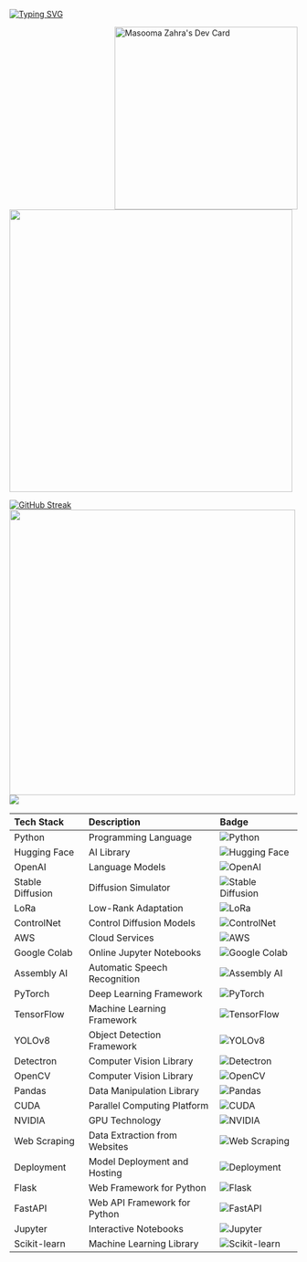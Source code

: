 [![Typing SVG](https://readme-typing-svg.demolab.com?font=Fira+Code&duration=2500&pause=1000&color=134359&width=435&lines=Hi%2C+Masooma+Zahra+Here!;AI+Engineer)](https://git.io/typing-svg)

<a href="https://app.daily.dev/MasoomaZahra"><img align="right" src="https://api.daily.dev/devcards/v2/HKN9eLjD9IY4N4vH0MZQz.png?r=9wo" width="320" alt="Masooma Zahra's Dev Card"/></a>

<img src="https://github-readme-stats.vercel.app/api?username=masooma-zahra&show_icons=true&theme=dark" width="495">

[![GitHub Streak](https://streak-stats.demolab.com?user=Masooma-Zahra&theme=gruvbox-duo)](https://git.io/streak-stats)
<br>
<img align="left" width="500" src="https://github-readme-stats.vercel.app/api/top-langs/?username=masooma-zahra&layout=compact&theme=cobalt&hide_border=true"/>

![](http://github-profile-summary-cards.vercel.app/api/cards/profile-details?username=Masooma-Zahra&theme=2077)
<br>



Tech Stack       | Description                                           | Badge
:-----------------|:------------------------------------------------------|:---------------------------------------------------
Python           | Programming Language                                 | ![Python](https://img.shields.io/badge/Python-Programming%20Language-blue)
Hugging Face     | AI Library                                           | ![Hugging Face](https://img.shields.io/badge/Hugging%20Face-AI%20Library-ff69b4)
OpenAI           | Language Models                                      | ![OpenAI](https://img.shields.io/badge/OpenAI-Language%20Models-00cc55)
Stable Diffusion | Diffusion Simulator                                  | ![Stable Diffusion](https://img.shields.io/badge/Stable%20Diffusion-Diffusion%20Simulator-blue)
LoRa             | Low-Rank Adaptation                                  | ![LoRa](https://img.shields.io/badge/LoRa-Fine%20Tuning-blue)
ControlNet       | Control Diffusion Models                             | ![ControlNet](https://img.shields.io/badge/ControlNet-Control%20Diffusion%20Models-blue)
AWS              | Cloud Services                                       | ![AWS](https://img.shields.io/badge/AWS-Cloud%20Services-orange)
Google Colab     | Online Jupyter Notebooks                             | ![Google Colab](https://img.shields.io/badge/Google%20Colab-Notebooks-yellow)
Assembly AI      | Automatic Speech Recognition                         | ![Assembly AI](https://img.shields.io/badge/Assembly%20AI-Speech%20Recognition-green)
PyTorch          | Deep Learning Framework                              | ![PyTorch](https://img.shields.io/badge/PyTorch-Deep%20Learning-red)
TensorFlow       | Machine Learning Framework                           | ![TensorFlow](https://img.shields.io/badge/TensorFlow-Machine%20Learning-blue)
YOLOv8           | Object Detection Framework                           | ![YOLOv8](https://img.shields.io/badge/YOLOv8-Object%20Detection-yellowgreen)
Detectron        | Computer Vision Library                              | ![Detectron](https://img.shields.io/badge/Detectron-Computer%20Vision-lightgrey)
OpenCV           | Computer Vision Library                              | ![OpenCV](https://img.shields.io/badge/OpenCV-Computer%20Vision-brightgreen)
Pandas           | Data Manipulation Library                            | ![Pandas](https://img.shields.io/badge/Pandas-Data%20Manipulation-blueviolet)
CUDA             | Parallel Computing Platform                          | ![CUDA](https://img.shields.io/badge/CUDA-Parallel%20Computing-darkorange)
NVIDIA           | GPU Technology                                       | ![NVIDIA](https://img.shields.io/badge/NVIDIA-GPU%20Technology-76b900)
Web Scraping     | Data Extraction from Websites                        | ![Web Scraping](https://img.shields.io/badge/Web%20Scraping-Data%20Extraction-blue)
Deployment       | Model Deployment and Hosting                         | ![Deployment](https://img.shields.io/badge/Deployment-Model%20Deployment%20and%20Hosting-lightblue)
Flask            | Web Framework for Python                             | ![Flask](https://img.shields.io/badge/Flask-Web%20Framework-yellow)
FastAPI          | Web API Framework for Python                         | ![FastAPI](https://img.shields.io/badge/FastAPI-Web%20API%20Framework-green)
Jupyter          | Interactive Notebooks                                | ![Jupyter](https://img.shields.io/badge/Jupyter-Interactive%20Notebooks-orange)
Scikit-learn     | Machine Learning Library                             | ![Scikit-learn](https://img.shields.io/badge/Scikit%20learn-Machine%20Learning-lightgreen)
